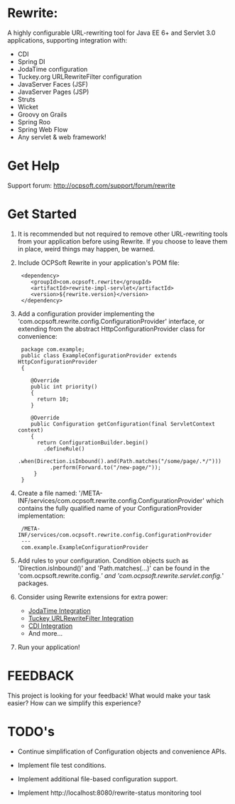 Rewrite:
=================================================

A highly configurable URL-rewriting tool for Java EE 6+ and Servlet 3.0 applications, supporting integration with:

 * CDI
 * Spring DI
 * JodaTime configuration
 * Tuckey.org URLRewriteFilter configuration
 * JavaServer Faces (JSF)
 * JavaServer Pages (JSP)
 * Struts
 * Wicket
 * Groovy on Grails
 * Spring Roo
 * Spring Web Flow
 * Any servlet & web framework!

Get Help
==========
Support forum: http://ocpsoft.com/support/forum/rewrite

Get Started
==========

1. It is recommended but not required to remove other URL-rewriting tools from your application before using Rewrite. If you choose to leave them in place, weird things may happen, be warned.

2. Include OCPSoft Rewrite in your application's POM file:

        <dependency>
           <groupId>com.ocpsoft.rewrite</groupId>
           <artifactId>rewrite-impl-servlet</artifactId>
           <version>${rewrite.version}</version>
        </dependency>

3. Add a configuration provider implementing the 'com.ocpsoft.rewrite.config.ConfigurationProvider' interface, or extending from the abstract HttpConfigurationProvider class for convenience:

        package com.example;
        public class ExampleConfigurationProvider extends HttpConfigurationProvider
        {
	    
           @Override
           public int priority()
           {
             return 10;
           }
    
           @Override
           public Configuration getConfiguration(final ServletContext context)
           {
             return ConfigurationBuilder.begin()
               .defineRule()
                 .when(Direction.isInbound().and(Path.matches("/some/page/.*/")))
                 .perform(Forward.to("/new-page/"));
            }
        }

4. Create a file named: '/META-INF/services/com.ocpsoft.rewrite.config.ConfigurationProvider' which contains the fully qualified name of your ConfigurationProvider implementation:

        /META-INF/services/com.ocpsoft.rewrite.config.ConfigurationProvider
        ---
        com.example.ExampleConfigurationProvider

5. Add rules to your configuration. Condition objects such as 'Direction.isInbound()' and 'Path.matches(...)' can be found in the 'com.ocpsoft.rewrite.config.*' and 'com.ocpsoft.rewrite.servlet.config.*' packages.

6. Consider using Rewrite extensions for extra power:
   * [JodaTime Integration](https://github.com/ocpsoft/rewrite/tree/master/config-jodatime)
   * [Tuckey URLRewriteFilter Integration](https://github.com/ocpsoft/rewrite/tree/master/config-tuckey)
   * [CDI Integration](https://github.com/ocpsoft/rewrite/tree/master/integration-cdi)
   * And more...

7. Run your application!

FEEDBACK
========

This project is looking for your feedback! What would make your task easier? How can we simplify this experience?

TODO's
======

 * Continue simplification of Configuration objects and convenience APIs. 
 
 * Implement file test conditions.

 * Implement additional file-based configuration support.

 * Implement http://localhost:8080/rewrite-status monitoring tool
